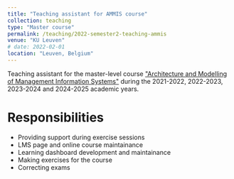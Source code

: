 ```yaml
---
title: "Teaching assistant for AMMIS course"
collection: teaching
type: "Master course"
permalink: /teaching/2022-semester2-teaching-ammis
venue: "KU Leuven"
# date: 2022-02-01
location: "Leuven, Belgium"
---
```


Teaching assistant for the master-level course ["Architecture and Modelling of Management Information Systems"](https://onderwijsaanbod.kuleuven.be/2021/syllabi/e/D0I71AE.htm#activetab=doelstellingen_idp45536) during the 2021-2022, 2022-2023, 2023-2024 and 2024-2025 academic years.

Responsibilities 
======

- Providing support during exercise sessions 
- LMS page and online course maintainance 
- Learning dashboard development and maintainance
- Making exercises for the course
- Correcting exams 